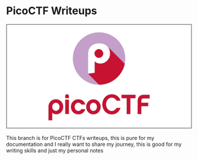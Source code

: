 # PicoCTF Writeups
![Alt text](https://github.com/VirshanAkbar/Personal_Writeups/blob/PicoCTF/picoctf_banner.jpg)

This branch is for PicoCTF CTFs writeups, this is pure for my documentation and I really want to share my journey, this is good for my writing skills and just my personal notes 
